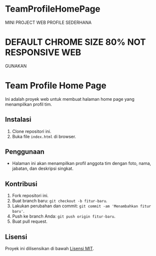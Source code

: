 # TeamProfileHomePage
MINI PROJECT WEB PROFILE SEDERHANA

# DEFAULT CHROME SIZE 80% NOT RESPONSIVE WEB
GUNAKAN 
# Team Profile Home Page

Ini adalah proyek web untuk membuat halaman home page yang menampilkan profil tim.

## Instalasi
1. Clone repositori ini.
2. Buka file `index.html` di browser.

## Penggunaan
- Halaman ini akan menampilkan profil anggota tim dengan foto, nama, jabatan, dan deskripsi singkat.

## Kontribusi
1. Fork repositori ini.
2. Buat branch baru: `git checkout -b fitur-baru`.
3. Lakukan perubahan dan commit: `git commit -am 'Menambahkan fitur baru'`.
4. Push ke branch Anda: `git push origin fitur-baru`.
5. Buat pull request.

## Lisensi
Proyek ini dilisensikan di bawah [Lisensi MIT](LICENSE).
